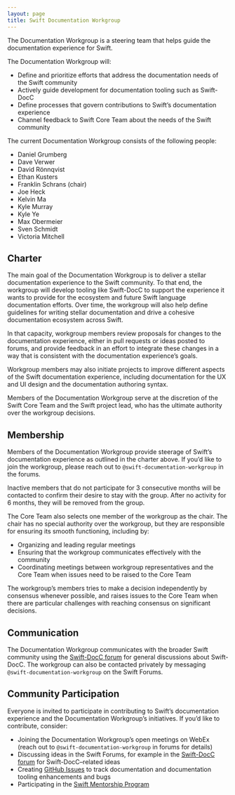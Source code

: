 ```yaml
---
layout: page
title: Swift Documentation Workgroup
---
```


The Documentation Workgroup is a steering team that helps guide the
documentation experience for Swift.

The Documentation Workgroup will:

* Define and prioritize efforts that address the documentation needs of the
  Swift community
* Actively guide development for documentation tooling such as Swift-DocC
* Define processes that govern contributions to Swift’s documentation
  experience
* Channel feedback to Swift Core Team about the needs of the Swift community

The current Documentation Workgroup consists of the following people:

* Daniel Grumberg
* Dave Verwer
* David Rönnqvist
* Ethan Kusters
* Franklin Schrans (chair)
* Joe Heck
* Kelvin Ma
* Kyle Murray
* Kyle Ye
* Max Obermeier
* Sven Schmidt
* Victoria Mitchell

## Charter

The main goal of the Documentation Workgroup is to deliver a stellar
documentation experience to the Swift community. To that end, the workgroup
will develop tooling like Swift-DocC to support the experience it wants to
provide for the ecosystem and future Swift language documentation efforts. Over
time, the workgroup will also help define guidelines for writing stellar
documentation and drive a cohesive documentation ecosystem across Swift.

In that capacity, workgroup members review proposals for changes to the
documentation experience, either in pull requests or ideas posted to forums,
and provide feedback in an effort to integrate these changes in a way that is
consistent with the documentation experience’s goals.

Workgroup members may also initiate projects to improve different aspects of
the Swift documentation experience, including documentation for the UX and UI
design and the documentation authoring syntax.

Members of the Documentation Workgroup serve at the discretion of the Swift
Core Team and the Swift project lead, who has the ultimate authority over the
workgroup decisions.

## Membership

Members of the Documentation Workgroup provide steerage of Swift’s
documentation experience as outlined in the charter above. If you’d like to
join the workgroup, please reach out to `@swift-documentation-workgroup` in the
forums.

Inactive members that do not participate for 3 consecutive months will be
contacted to confirm their desire to stay with the group. After no activity for
6 months, they will be removed from the group.

The Core Team also selects one member of the workgroup as the chair. The chair
has no special authority over the workgroup, but they are responsible for
ensuring its smooth functioning, including by:

* Organizing and leading regular meetings
* Ensuring that the workgroup communicates effectively with the community
* Coordinating meetings between workgroup representatives and the Core Team
  when issues need to be raised to the Core Team

The workgroup’s members tries to make a decision independently by consensus
whenever possible, and raises issues to the Core Team when there are particular
challenges with reaching consensus on significant decisions.

## Communication

The Documentation Workgroup communicates with the broader Swift community using
the [Swift-DocC forum](https://forums.swift.org/c/development/swift-docc) for
general discussions about Swift-DocC. The workgroup can also be contacted
privately by messaging `@swift-documentation-workgroup` on the Swift Forums.

## Community Participation

Everyone is invited to participate in contributing to Swift’s documentation
experience and the Documentation Workgroup’s initiatives. If you’d like to
contribute, consider:

* Joining the Documentation Workgroup’s open meetings on WebEx (reach out to
    `@swift-documentation-workgroup` in forums for details)
* Discussing ideas in the Swift Forums, for example in the [Swift-DocC
  forum](https://forums.swift.org/c/development/swift-docc) for
  Swift-DocC–related ideas
* Creating [GitHub Issues](https://github.com/apple/swift/issues) to track
  documentation and documentation tooling enhancements and bugs
* Participating in the [Swift Mentorship
  Program](/mentorship)
